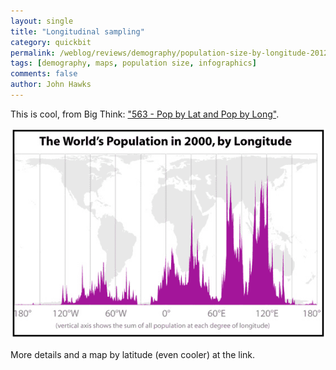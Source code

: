 ```yaml
---
layout: single 
title: "Longitudinal sampling" 
category: quickbit
permalink: /weblog/reviews/demography/population-size-by-longitude-2012.html
tags: [demography, maps, population size, infographics] 
comments: false 
author: John Hawks 
---
```


This is cool, from Big Think: <a href="http://bigthink.com/ideas/563-pop-by-lat-and-pop-by-long">"563 - Pop by Lat and Pop by Long"</a>. 

<div class="middle-picture">
<img src="/graphics/world-population-by-longitude-2000.png" alt="World population in 2000 plotted by longitude" />
</div>

More details and a map by latitude (even cooler) at the link. 


